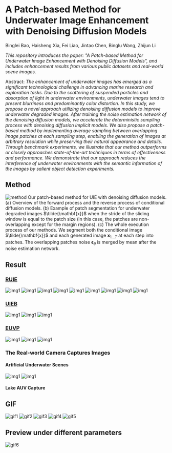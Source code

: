 # A Patch-based Method for Underwater Image Enhancement with Denoising Diffusion Models
Binglei Bao, Haisheng Xia, Fei Liao, Jintao Chen, Binglu Wang, Zhijun Li

*This repository introduces the paper: "A Patch-based Method for Underwater Image Enhancement with Denoising Diffusion Models", and includes enhancement results from various public datasets and real-world scene images.*

Abstract: *The enhancement of underwater images has emerged as a significant technological challenge in advancing marine research and exploration tasks. Due to the scattering of suspended particles and absorption of light in underwater environments, underwater images tend to present blurriness and predominantly color distortion. In this study, we propose a novel approach utilizing denoising diffusion models to improve underwater degraded images. After training the noise estimation network of the denoising diffusion models, we accelerate the deterministic sampling process with denoising diffusion implicit models. We also propose a patch-based method by implementing average sampling between overlapping image patches at each sampling step, enabling the generation of images at arbitrary resolution while preserving their natural appearance and details. Through benchmark experiments, we illustrate that our method outperforms or closely approaches state-of-the-art techniques in terms of effectiveness and performance. We demonstrate that our approach reduces the interference of underwater environments with the semantic information of the images by salient object detection experiments.*

## Method
![method](Fig/method.png)
Our patch-based method for UIE with denoising diffusion models. (a) Overview of the forward process and the reverse process of conditional diffusion models. (b) Example of patch segmentation for underwater degraded images $\tilde{\mathbf{x}}$ when the stride of the sliding window is equal to the patch size (in this case, the patches are non-overlapping except for the margin regions). (c) The whole execution process of our methods. We segment both the conditional image $\tilde{\mathbf{x}}$ and each generated image $\mathbf{x}_{1...T}$ at each step into patches. The overlapping patches noise $\bm{\epsilon}_{\theta}$ is merged by mean after the noise estimation network.

## Result
### [RUIE](https://github.com/dlut-dimt/Realworld-Underwater-Image-Enhancement-RUIE-Benchmark)
![img1](static_cmp/2687.jpg)
![img1](static_cmp/3192.jpg)
![img1](static_cmp/3408.jpg)
![img1](static_cmp/A_224.jpg)
![img1](static_cmp/B_260.jpg)
![img1](static_cmp/bg_72.jpg)
![img1](static_cmp/bg_93.jpg)
![img1](static_cmp/blue_86.jpg)
![img1](static_cmp/green_25.jpg)

### [UIEB](https://li-chongyi.github.io/proj_benchmark.html)
![img1](Fig/UIEB/merged_153_img_.png)
![img1](Fig/UIEB/merged_57_img_.png)
![img1](Fig/UIEB/merged_200_img_.png)
### [EUVP](https://irvlab.cs.umn.edu/resources/euvp-dataset)
![img1](Fig/EUVP/merged_264294_00027762.jpg)
![img1](Fig/EUVP/merged_264477_n02655020_4025.JPEG)
![img1](Fig/EUVP/merged_264839_00027594.jpg)
### The Real-world Camera Captures Images
#### Artificial Underwater Scenes
![img1](Fig/Artificial/merged_frame_00002.png)
![img1](Fig/Artificial/merged_frame_00015.png)
#### Lake AUV Capture

## GIF

![gif1](gif/19_img_.gif)
![gif2](gif/233_img_.gif)
![gif3](gif/3408.gif)
![gif4](gif/bg_72.gif)
![gif5](gif/blue_86.gif)

## Preview under different parameters
![gif6](gif/final_image_new.gif)
